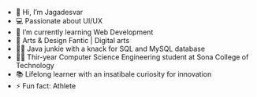 - 👋 Hi, I’m Jagadesvar
- 💻 Passionate about UI/UX
- 🌱 I’m currently learning Web Development
- 💞️ Arts & Design Fantic | Digital arts
- 🧑‍💻 Java junkie with a knack for SQL and MySQL database
- 🧑‍🎓 Thir-year Computer Science Engineering student at Sona College of Technology
- 📚 Lifelong learner with an insatibale curiosity for innovation
- ⚡ Fun fact: Athlete

<!---
jagadesvar/jagadesvar is a ✨ special ✨ repository because its `README.md` (this file) appears on your GitHub profile.
You can click the Preview link to take a look at your changes.
--->
